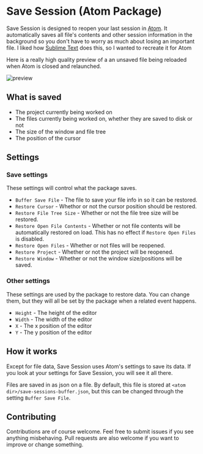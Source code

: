 # Save Session (Atom Package)

Save Session is designed to reopen your last session in [Atom](https://atom.io/).
It automatically saves all file's contents and other session information in the
background so you don't have to worry as much about losing an important file.
I liked how [Sublime Text](http://www.sublimetext.com/) does this, so I wanted
to recreate it for Atom

Here is a really high quality preview of a an unsaved file being reloaded when
Atom is closed and relaunched.

![preview](https://raw.githubusercontent.com/mpeterson2/save-session/master/preview.gif)

## What is saved

 - The project currently being worked on
 - The files currently being worked on, whether they are saved to disk or not
 - The size of the window and file tree
 - The position of the cursor

## Settings

### Save settings
These settings will control what the package saves.

 - `Buffer Save File` - The file to save your file info in so it can be restored.
 - `Restore Cursor` - Whethor or not the cursor position should be restored.
 - `Restore File Tree Size` - Whether or not the file tree size will be restored.
 - `Restore Open File Contents` - Whether or not file contents will be
 automatically restored on load. This has no effect if `Restore Open Files` is
 disabled.
 - `Restore Open Files` - Whether or not files will be reopened.
 - `Restore Project` - Whether or not the project will be reopened.
 - `Restore Window` - Whether or not the window size/positions will be saved.

### Other settings
These settings are used by the package to restore data. You can change them, but
they will all be set by the package when a related event happens.

 - `Height` - The height of the editor
 - `Width` - The width of the editor
 - `X` - The x position of the editor
 - `Y` - The y position of the editor

## How it works

Except for file data, Save Session uses Atom's settings to save its data. If you
look at your settings for Save Session, you will see it all there.

Files are saved in as json on a file. By default, this file is stored
at `<atom dir>/save-sessions-buffer.json`, but this can be changed through the
setting `Buffer Save File`.

## Contributing

Contributions are of course welcome. Feel free to submit issues if you see
anything misbehaving. Pull requests are also welcome if you want to improve or
change something.
